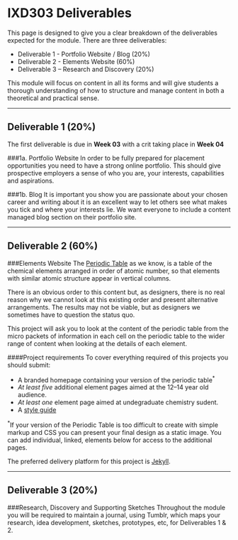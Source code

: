IXD303 Deliverables
===================

This page is designed to give you a clear breakdown of the deliverables expected for the module. There are three deliverables:

+ Deliverable 1 - Portfolio Website / Blog (20%)
+ Deliverable 2 - Elements Website (60%)
+ Deliverable 3 – Research and Discovery (20%)

This module will focus on content in all its forms and will give students a thorough understanding of how to structure and manage content in both a theoretical and practical sense.

---

Deliverable 1 (20%)
-------------------
The first deliverable is due in **Week 03** with a crit taking place in **Week 04**

###1a. Portfolio Website
In order to be fully prepared for placement opportunities you need to have a strong online portfolio. This should give prospective employers a sense of who you are, your interests, capabilities and aspirations. 

###1b. Blog
It is important you show you are passionate about your chosen career and writing about it is an excellent way to let others see what makes you tick and where your interests lie. We want everyone to include a content managed blog section on their portfolio site.

---

Deliverable 2 (60%)
------------------

###Elements Website
The [Periodic Table](http://www.rsc.org/periodic-table) as we know, is a table of the chemical elements arranged in order of atomic number, so that elements with similar atomic structure appear in vertical columns.

There is an obvious order to this content but, as designers, there is no real reason why we cannot look at this existing order and present alternative arrangements. The results may not be viable, but as designers we sometimes have to question the status quo.

This project will ask you to look at the content of the periodic table from the micro packets of information in each cell on the periodic table to the wider range of content when looking at the details of each element. 

####Project requirements
To cover everything required of this projects you should submit:
- A branded homepage containing your version of the periodic table<sup>*</sup>
- *At least five* additional element pages aimed at the 12–14 year old audience.
- *At least one* element page aimed at undegraduate chemistry sudent.
- A [style guide](http://styleguides.io)

<sup>*</sup>If your version of the Periodic Table is too difficult to create with simple markup and CSS you can present your final design as a static image. You can add individual, linked, elements below for access to the additional pages.

The preferred delivery platform for this project is [Jekyll](http://jekyllrb.com/docs/home/).

---

Deliverable 3 (20%)
-------------------

###Research, Discovery and Supporting Sketches
Throughout the module you will be required to maintain a journal, using Tumblr, which maps your research, idea development, sketches, prototypes, etc, for Deliverables 1 & 2.

